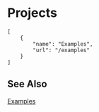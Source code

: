 # Projects

```codecard
[
    {
        "name": "Examples",
        "url": "/examples"
    }
]
```

## See Also

[Examples](/examples)

